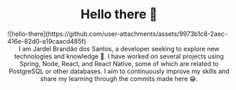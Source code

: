 
<h1 align="center">Hello there 👋</h1>
![hello-there](https://github.com/user-attachments/assets/9973b1c8-2aec-416e-82d0-e19caacd485f)
<div align="center">
  I am Jardel Brandão dos Santos, a developer seeking to explore new technologies and knowledge 👀. I have worked on several projects using Spring, Node, React, and React Native, some of which are related to PostgreSQL or other databases. I aim to continuously improve my skills and share my learning through the commits made here 😁.
</div>



<!--
**jardelbrando/jardelbrando** is a ✨ _special_ ✨ repository because its `README.md` (this file) appears on your GitHub profile.

Here are some ideas to get you started:

- 🔭 I’m currently working on ...
- 🌱 I’m currently learning ...
- 👯 I’m looking to collaborate on ...
- 🤔 I’m looking for help with ...
- 💬 Ask me about ...
- 📫 How to reach me: ...
- 😄 Pronouns: ...
- ⚡ Fun fact: ...
-->
